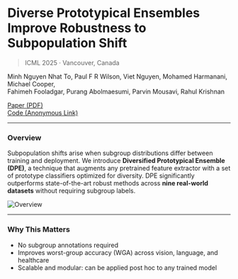 # Diverse Prototypical Ensembles Improve Robustness to Subpopulation Shift

> ICML 2025 · Vancouver, Canada

Minh Nguyen Nhat To, Paul F R Wilson, Viet Nguyen, Mohamed Harmanani, Michael Cooper,  
Fahimeh Fooladgar, Purang Abolmaesumi, Parvin Mousavi, Rahul Krishnan

[Paper (PDF)](../_ICML2025__Shift_Happens_.pdf)  
[Code (Anonymous Link)](https://anonymous.4open.science/r/prototypical_ensembles-BCB3)

---

### Overview

Subpopulation shifts arise when subgroup distributions differ between training and deployment. We introduce **Diversified Prototypical Ensemble (DPE)**, a technique that augments any pretrained feature extractor with a set of prototype classifiers optimized for diversity. DPE significantly outperforms state-of-the-art robust methods across **nine real-world datasets** without requiring subgroup labels.

![Overview](../figures/overview.png)

---

### Why This Matters

- No subgroup annotations required
- Improves worst-group accuracy (WGA) across vision, language, and healthcare
- Scalable and modular: can be applied post hoc to any trained model
